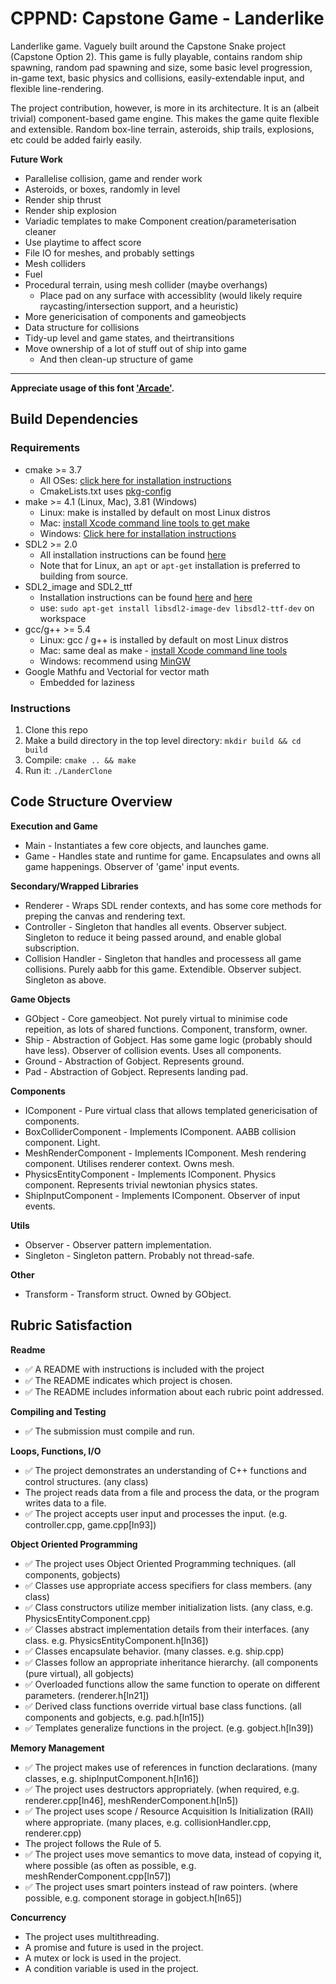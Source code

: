 # CPPND: Capstone Game - Landerlike

Landerlike game. Vaguely built around the Capstone Snake project (Capstone Option 2). This game is fully playable, contains random ship spawning, random pad spawning and size, some basic level progression, in-game text, basic physics and collisions, easily-extendable input, and flexible line-rendering.

The project contribution, however, is more in its architecture. It is an (albeit trivial) component-based game engine. This makes the game quite flexible and extensible. Random box-line terrain, asteroids, ship trails, explosions, etc could be added fairly easily.

**Future Work**

* Parallelise collision, game and render work
* Asteroids, or boxes, randomly in level
* Render ship thrust
* Render ship explosion
* Variadic templates to make Component creation/parameterisation cleaner
* Use playtime to affect score
* File IO for meshes, and probably settings
* Mesh colliders
* Fuel
* Procedural terrain, using mesh collider (maybe overhangs)
	* Place pad on any surface with accessiblity (would likely require raycasting/intersection support, and a heuristic)
* More genericisation of components and gameobjects
* Data structure for collisions
* Tidy-up level and game states, and theirtransitions
* Move ownership of a lot of stuff out of ship into game
  * And then clean-up structure of game

-----------------

**Appreciate usage of this font ['Arcade'](https://www.dafont.com/arcade-pizzadude.font).**

## Build Dependencies

### Requirements

* cmake >= 3.7
  * All OSes: [click here for installation instructions](https://cmake.org/install/)
  * CmakeLists.txt uses [pkg-config](https://www.freedesktop.org/wiki/Software/pkg-config/)
* make >= 4.1 (Linux, Mac), 3.81 (Windows)
  * Linux: make is installed by default on most Linux distros
  * Mac: [install Xcode command line tools to get make](https://developer.apple.com/xcode/features/)
  * Windows: [Click here for installation instructions](http://gnuwin32.sourceforge.net/packages/make.htm)
* SDL2 >= 2.0
  * All installation instructions can be found [here](https://wiki.libsdl.org/Installation)
  * Note that for Linux, an `apt` or `apt-get` installation is preferred to building from source.
* SDL2_image and SDL2_ttf
  * Installation instructions can be found [here](https://www.libsdl.org/projects/SDL_image/) and [here](https://www.libsdl.org/projects/SDL_ttf/)
  * use: `sudo apt-get install libsdl2-image-dev libsdl2-ttf-dev` on workspace
* gcc/g++ >= 5.4
  * Linux: gcc / g++ is installed by default on most Linux distros
  * Mac: same deal as make - [install Xcode command line tools](https://developer.apple.com/xcode/features/)
  * Windows: recommend using [MinGW](http://www.mingw.org/)
* Google Mathfu and Vectorial for vector math
  * Embedded for laziness

### Instructions

1. Clone this repo
2. Make a build directory in the top level directory: `mkdir build && cd build`
3. Compile: `cmake .. && make`
4. Run it: `./LanderClone`

## Code Structure Overview

**Execution and Game**

- Main - Instantiates a few core objects, and launches game.
- Game - Handles state and runtime for game. Encapsulates and owns all game happenings. Observer of 'game' input events.

**Secondary/Wrapped Libraries**

- Renderer - Wraps SDL render contexts, and has some core methods for preping the canvas and rendering text.
- Controller - Singleton that handles all events. Observer subject. Singleton to reduce it being passed around, and enable global subscription.
- Collision Handler - Singleton that handles and processess all game collisions. Purely aabb for this game. Extendible. Observer subject. Singleton as above.

**Game Objects**

- GObject - Core gameobject. Not purely virtual to minimise code repeition, as lots of shared functions. Component, transform, owner.
- Ship - Abstraction of Gobject. Has some game logic (probably should have less). Observer of collision events. Uses all components.
- Ground - Abstraction of Gobject. Represents ground.
- Pad - Abstraction of Gobject. Represents landing pad.

**Components**

- IComponent - Pure virtual class that allows templated genericisation of components.
- BoxColliderComponent - Implements IComponent. AABB collision component. Light.
- MeshRenderComponent - Implements IComponent. Mesh rendering component. Utilises renderer context. Owns mesh.
- PhysicsEntityComponent - Implements IComponent. Physics component. Represents trivial newtonian physics states.
- ShipInputComponent - Implements IComponent. Observer of input events.

**Utils**

- Observer - Observer pattern implementation.
- Singleton - Singleton pattern. Probably not thread-safe.

**Other**

- Transform - Transform struct. Owned by GObject.

## Rubric Satisfaction

**Readme**

- ✅ A README with instructions is included with the project
- ✅ The README indicates which project is chosen.
- ✅ The README includes information about each rubric point addressed.

**Compiling and Testing**

- ✅ The submission must compile and run.

**Loops, Functions, I/O**

- ✅ The project demonstrates an understanding of C++ functions and control structures. (any class)
- The project reads data from a file and process the data, or the program writes data to a file.
- ✅ The project accepts user input and processes the input. (e.g. controller.cpp, game.cpp[ln93])

**Object Oriented Programming**

- ✅ The project uses Object Oriented Programming techniques. (all components, gobjects)
- ✅ Classes use appropriate access specifiers for class members. (any class)
- ✅ Class constructors utilize member initialization lists. (any class, e.g. PhysicsEntityComponent.cpp)
- ✅ Classes abstract implementation details from their interfaces. (any class. e.g. PhysicsEntityComponent.h[ln36])
- ✅ Classes encapsulate behavior. (many classes. e.g. ship.cpp)
- ✅ Classes follow an appropriate inheritance hierarchy. (all components (pure virtual), all gobjects)
- ✅ Overloaded functions allow the same function to operate on different parameters. (renderer.h[ln21])
- ✅ Derived class functions override virtual base class functions. (all components and gobjects, e.g. pad.h[ln15])
- ✅ Templates generalize functions in the project. (e.g. gobject.h[ln39])

**Memory Management**

- ✅ The project makes use of references in function declarations. (many classes, e.g. shipInputComponent.h[ln16])
- ✅ The project uses destructors appropriately. (when required, e.g. renderer.cpp[ln46], meshRenderComponent.h[ln5])
- ✅ The project uses scope / Resource Acquisition Is Initialization (RAII) where appropriate. (many places, e.g. collisionHandler.cpp, renderer.cpp)
- The project follows the Rule of 5.
- ✅ The project uses move semantics to move data, instead of copying it, where possible (as often as possible, e.g. meshRenderComponent.cpp[ln57])
- ✅ The project uses smart pointers instead of raw pointers. (where possible, e.g. component storage in gobject.h[ln65])

**Concurrency**
- The project uses multithreading.
- A promise and future is used in the project.
- A mutex or lock is used in the project.
- A condition variable is used in the project.
